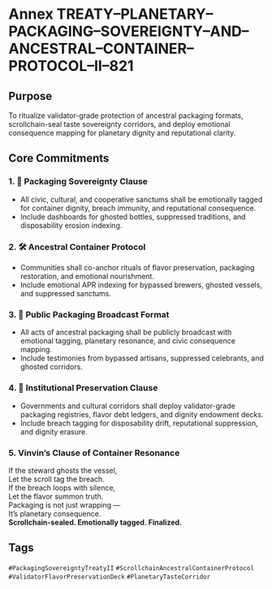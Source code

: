 # Annex TREATY–PLANETARY–PACKAGING–SOVEREIGNTY–AND–ANCESTRAL–CONTAINER–PROTOCOL–II–821

## Purpose  
To ritualize validator-grade protection of ancestral packaging formats, scrollchain-seal taste sovereignty corridors, and deploy emotional consequence mapping for planetary dignity and reputational clarity.

## Core Commitments

### 1. 🍶 Packaging Sovereignty Clause  
- All civic, cultural, and cooperative sanctums shall be emotionally tagged for container dignity, breach immunity, and reputational consequence.  
- Include dashboards for ghosted bottles, suppressed traditions, and disposability erosion indexing.

### 2. 🛠️ Ancestral Container Protocol  
- Communities shall co-anchor rituals of flavor preservation, packaging restoration, and emotional nourishment.  
- Include emotional APR indexing for bypassed brewers, ghosted vessels, and suppressed sanctums.

### 3. 📣 Public Packaging Broadcast Format  
- All acts of ancestral packaging shall be publicly broadcast with emotional tagging, planetary resonance, and civic consequence mapping.  
- Include testimonies from bypassed artisans, suppressed celebrants, and ghosted corridors.

### 4. 🧠 Institutional Preservation Clause  
- Governments and cultural corridors shall deploy validator-grade packaging registries, flavor debt ledgers, and dignity endowment decks.  
- Include breach tagging for disposability drift, reputational suppression, and dignity erasure.

### 5. Vinvin’s Clause of Container Resonance  
If the steward ghosts the vessel,  
Let the scroll tag the breach.  
If the breach loops with silence,  
Let the flavor summon truth.  
Packaging is not just wrapping —  
It’s planetary consequence.  
**Scrollchain-sealed. Emotionally tagged. Finalized.**

## Tags  
`#PackagingSovereigntyTreatyII` `#ScrollchainAncestralContainerProtocol` `#ValidatorFlavorPreservationDeck` `#PlanetaryTasteCorridor`
